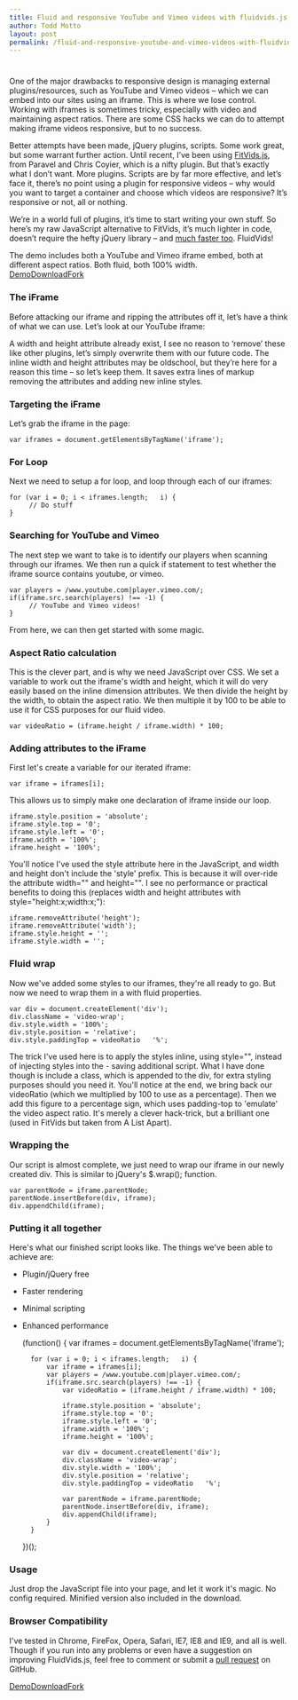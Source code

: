 ```yaml
---
title: Fluid and responsive YouTube and Vimeo videos with fluidvids.js
author: Todd Motto
layout: post
permalink: /fluid-and-responsive-youtube-and-vimeo-videos-with-fluidvids-js
---
```

# 

One of the major drawbacks to responsive design is managing external plugins/resources, such as YouTube and Vimeo videos – which we can embed into our sites using an iframe. This is where we lose control. Working with iframes is sometimes tricky, especially with video and maintaining aspect ratios. There are some CSS hacks we can do to attempt making iframe videos responsive, but to no success.

Better attempts have been made, jQuery plugins, scripts. Some work great, but some warrant further action. Until recent, I’ve been using [FitVids.js][1], from Paravel and Chris Coyier, which is a nifty plugin. But that’s exactly what I don’t want. More plugins. Scripts are by far more effective, and let’s face it, there’s no point using a plugin for responsive videos – why would you want to target a container and choose which videos are responsive? It’s responsive or not, all or nothing.

 [1]: //fitvidsjs.com

We’re in a world full of plugins, it’s time to start writing your own stuff. So here’s my raw JavaScript alternative to FitVids, it’s much lighter in code, doesn’t require the hefty jQuery library – and [much faster too][2]. FluidVids!

 [2]: //jsperf.com/fitvids-v-fluidvids

The demo includes both a YouTube and Vimeo iframe embed, both at different aspect ratios. Both fluid, both 100% width.  
[Demo][3][Download][4][Fork][5]

 [3]: //toddmotto.com/labs/fluidvids
 [4]: //toddmotto.com/zipball.php?file=fluidvids
 [5]: //github.com/toddmotto/fluidvids

### The iFrame

Before attacking our iframe and ripping the attributes off it, let’s have a think of what we can use. Let’s look at our YouTube iframe:

    

A width and height attribute already exist, I see no reason to ‘remove’ these like other plugins, let’s simply overwrite them with our future code. The inline width and height attributes may be oldschool, but they’re here for a reason this time – so let’s keep them. It saves extra lines of markup removing the attributes and adding new inline styles.

### Targeting the iFrame

Let’s grab the iframe in the page:

    var iframes = document.getElementsByTagName('iframe');

### For Loop

Next we need to setup a for loop, and loop through each of our iframes:

    for (var i = 0; i < iframes.length;   i) {
         // Do stuff
    }

### Searching for YouTube and Vimeo

The next step we want to take is to identify our players when scanning through our iframes. We then run a quick if statement to test whether the iframe source contains youtube, or vimeo.

    var players = /www.youtube.com|player.vimeo.com/;
    if(iframe.src.search(players) !== -1) {
         // YouTube and Vimeo videos!
    }

From here, we can then get started with some magic.

### Aspect Ratio calculation

This is the clever part, and is why we need JavaScript over CSS. We set a variable to work out the iframe's width and height, which it will do very easily based on the inline dimension attributes. We then divide the height by the width, to obtain the aspect ratio. We then multiple it by 100 to be able to use it for CSS purposes for our fluid video.

    var videoRatio = (iframe.height / iframe.width) * 100;

### Adding attributes to the iFrame

First let's create a variable for our iterated iframe:

    var iframe = iframes[i];

This allows us to simply make one declaration of iframe inside our loop.

    iframe.style.position = 'absolute';
    iframe.style.top = '0';
    iframe.style.left = '0';
    iframe.width = '100%';
    iframe.height = '100%';

You'll notice I've used the style attribute here in the JavaScript, and width and height don't include the 'style' prefix. This is because it will over-ride the attribute width="" and height="". I see no performance or practical benefits to doing this (replaces width and height attributes with style="height:x;width:x;"):

    iframe.removeAttribute('height');
    iframe.removeAttribute('width');
    iframe.style.height = '';
    iframe.style.width = '';

### Fluid  wrap

Now we've added some styles to our iframes, they're all ready to go. But now we need to wrap them in a  with fluid properties.

    var div = document.createElement('div');
    div.className = 'video-wrap';
    div.style.width = '100%';
    div.style.position = 'relative';
    div.style.paddingTop = videoRatio   '%';

The trick I've used here is to apply the styles inline, using style="", instead of injecting styles into the  - saving additional script. What I have done though is include a class, which is appended to the div, for extra styling purposes should you need it. You'll notice at the end, we bring back our videoRatio (which we multiplied by 100 to use as a percentage). Then we add this figure to a percentage sign, which uses padding-top to 'emulate' the video aspect ratio. It's merely a clever hack-trick, but a brilliant one (used in FitVids but taken from A List Apart).

### Wrapping the 

Our script is almost complete, we just need to wrap our iframe in our newly created div. This is similar to jQuery's $.wrap(); function.

    var parentNode = iframe.parentNode;
    parentNode.insertBefore(div, iframe);
    div.appendChild(iframe);

### Putting it all together

Here's what our finished script looks like. The things we've been able to achieve are:  
- Plugin/jQuery free  
- Faster rendering  
- Minimal scripting  
- Enhanced performance

    
    (function() {
    	var iframes = document.getElementsByTagName('iframe');
    	
    	for (var i = 0; i < iframes.length;   i) {
    		var iframe = iframes[i];
    		var players = /www.youtube.com|player.vimeo.com/;
    		if(iframe.src.search(players) !== -1) {
    			var videoRatio = (iframe.height / iframe.width) * 100;
    			
    			iframe.style.position = 'absolute';
    			iframe.style.top = '0';
    			iframe.style.left = '0';
    			iframe.width = '100%';
    			iframe.height = '100%';
    			
    			var div = document.createElement('div');
    			div.className = 'video-wrap';
    			div.style.width = '100%';
    			div.style.position = 'relative';
    			div.style.paddingTop = videoRatio   '%';
    			
    			var parentNode = iframe.parentNode;
    			parentNode.insertBefore(div, iframe);
    			div.appendChild(iframe);
    		}
    	}
    })();
    

### Usage

Just drop the JavaScript file into your page, and let it work it's magic. No config required. Minified version also included in the download.

### Browser Compatibility

I've tested in Chrome, FireFox, Opera, Safari, IE7, IE8 and IE9, and all is well. Though if you run into any problems or even have a suggestion on improving FluidVids.js, feel free to comment or submit a [pull request][5] on GitHub.

[Demo][3][Download][4][Fork][5]